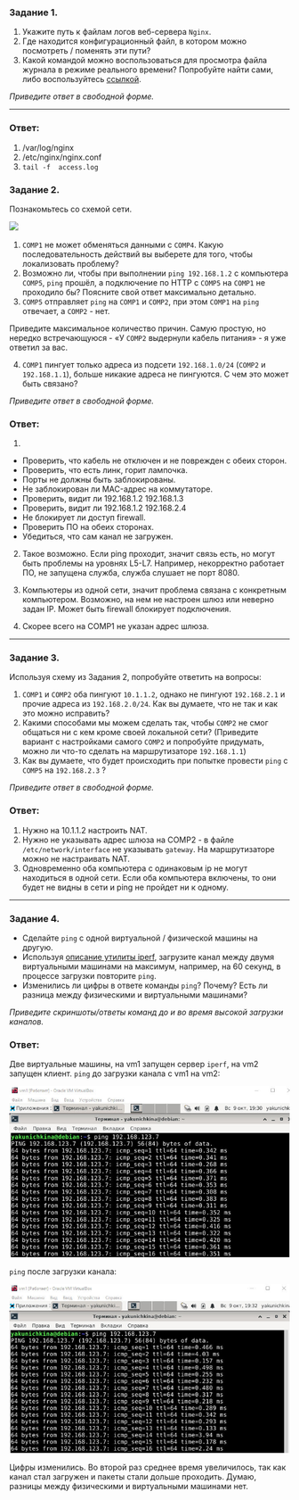 ### Задание 1. 

1. Укажите путь к файлам логов веб-сервера `Nginx`. 
2. Где находится конфигурационный файл, в котором можно посмотреть / поменять эти пути?
3. Какой командой можно воспользоваться для просмотра файла журнала в режиме реального времени?
Попробуйте найти сами, либо воспользуйтесь [ссылкой](https://andreyex.ru/operacionnaya-sistema-linux/nastrojka-zhurnala-oshibok-i-dostupa-nginx/).

*Приведите ответ в свободной форме.*

---

### Ответ:

1. /var/log/nginx
2. /etc/nginx/nginx.conf
3. `tail -f  access.log`

### Задание 2. 

Познакомьтесь со схемой сети.

![](https://i.imgur.com/RefFHYj.png)

1. `COMP1` не может обменяться данными с `COMP4`. Какую последовательность действий вы выберете для того, чтобы локализовать проблему?
2. Возможно ли, чтобы при выполнении `ping 192.168.1.2` с компьютера `COMP5`, `ping` прошёл, а подключение по HTTP с `COMP5` на `COMP1` не проходило бы? Поясните свой  ответ максимально детально.
3. `COMP5` отправляет `ping` на `COMP1` и `COMP2`, при этом `COMP1` на `ping` отвечает, а `COMP2` - нет. 

Приведите максимальное количество причин. Самую простую, но нередко встречающуюся - «У `COMP2` выдернули кабель питания» - я уже ответил за вас.

4. `COMP1` пингует только адреса из подсети `192.168.1.0/24` (`COMP2` и `192.168.1.1`), больше никакие адреса не пингуются. С чем это может быть связано? 

*Приведите ответ в свободной форме.*

### Ответ:
1. 
- Проверить, что кабель не отключен и не поврежден с обеих сторон.
- Проверить, что есть линк, горит лампочка.
- Порты не должны быть заблокированы.
- Не заблокирован ли MAC-адрес на коммутаторе.
- Проверить, видит ли 192.168.1.2 192.168.1.3
- Проверить, видит ли 192.168.1.2 192.168.2.4
- Не блокирует ли доступ firewall.
- Проверить ПО на обеих сторонах.
- Убедиться, что сам канал не загружен.

2. Такое возможно. Если ping проходит, значит связь есть, но могут быть проблемы на уровнях L5-L7. Например, некорректно работает ПО, не запущена служба, служба слушает не порт 8080. 

3. Компьютеры из одной сети, значит проблема связана с конкретным компьютером. Возможно, на нем не настроен шлюз или неверно задан IP. Может быть firewall блокирует подключения.

4. Скорее всего на COMP1 не указан адрес шлюза.

---

### Задание 3. 

Используя схему из Задания 2, попробуйте ответить на вопросы:
1. `COMP1` и `COMP2` оба пингуют `10.1.1.2`, однако не пингуют `192.168.2.1` и прочие адреса из `192.168.2.0/24`. Как вы думаете, что не так и как это можно исправить?
2. Какими способами мы можем сделать так, чтобы `COMP2` не смог общаться ни с кем кроме своей локальной сети? (Приведите вариант с настройками самого `COMP2` и попробуйте придумать, можно ли что-то сделать на маршрутизаторе `192.168.1.1`)
3. Как вы думаете, что будет происходить при попытке провести `ping` с `COMP5` на `192.168.2.3` ?

*Приведите ответ в свободной форме.*

### Ответ:

1. Нужно на 10.1.1.2 настроить NAT.
2. Нужно не указывать адрес шлюза на COMP2 -  в файле `/etc/network/interface` не указывать `gateway`. На маршрутизаторе можно не настраивать NAT.
3. Одновременно оба компьютера с одинаковым ip не могут находиться в одной сети. Если оба компьютера включены, то они будет не видны в сети и ping не пройдет ни к одному.

---

### Задание 4. 

- Сделайте `ping` с одной виртуальной / физической машины на другую.
- Используя [описание утилиты iperf](https://losst.ru/kak-polzovatsya-iperf), загрузите канал между двумя виртуальными машинами на максимум, например, на 60 секунд, в процессе загрузки повторите `ping`.
- Изменились ли цифры в ответе команды `ping`? Почему? Есть ли разница между физическими и виртуальными машинами?

*Приведите скриншоты/ответы команд до и во время высокой загрузки каналов.*

### Ответ:

Две виртуальные машины, на vm1 запущен сервер `iperf`, на vm2 запущен клиент.
`ping` до загрузки канала с vm1 на vm2:

![Task4](/lesson9/task4_1.jpg "Задание 4")

`ping` после загрузки канала:

![Task4](/lesson9/task4_2.jpg "Задание 4")

Цифры изменились. Во второй раз среднее время увеличилось, так как канал стал загружен и пакеты стали дольше проходить.
Думаю, разницы между физическими и виртуальными машинами нет.
